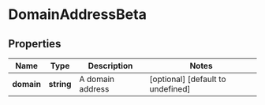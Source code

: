 # DomainAddressBeta

## Properties

Name | Type | Description | Notes
------------ | ------------- | ------------- | -------------
**domain** | **string** | A domain address | [optional] [default to undefined]

